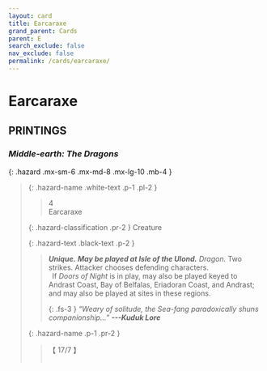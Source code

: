 ```yaml
---
layout: card
title: Earcaraxe
grand_parent: Cards
parent: E
search_exclude: false
nav_exclude: false
permalink: /cards/earcaraxe/
---
```


# Earcaraxe


## PRINTINGS


### _Middle-earth: The Dragons_

{: .hazard .mx-sm-6 .mx-md-8 .mx-lg-10 .mb-4 }
> {: .hazard-name .white-text .p-1 .pl-2 }
> > <div class="hazard-mp">4</div>
> > <div class="card-name">Earcaraxe</div>
>
> {: .hazard-classification .pr-2 }
> Creature
>
> {: .hazard-text .black-text .p-2 }
> > _**Unique.**_ ***May be played at Isle of the Ulond.*** _Dragon._ Two strikes. Attacker chooses defending characters. <br>&ensp;If _Doors of Night_ is in play, may also be played keyed to Andrast Coast, Bay of Belfalas, Eriadoran Coast, and Andrast; and may also be played at sites in these regions. 
> > 
> > {: .fs-3 } 
> > _“Weary of solitude, the Sea-fang paradoxically shuns companionship...”_ ***---&#65279;Kuduk&nbsp;Lore*** 
>
> {: .hazard-name .p-1 .pr-2 }
> > <div class="card-shield">【 17/7 】</div>
> > <div class="card-corruption">&nbsp;</div>
